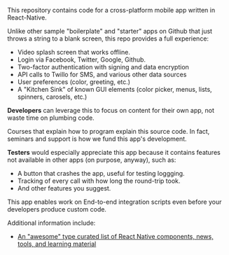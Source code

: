 This repository contains code for a cross-platform mobile app written in React-Native.

Unlike other sample "boilerplate" and "starter" apps on Github
that just throws a string to a blank screen,
this repo provides a full experience:

   * Video splash screen that works offline.
   * Login via Facebook, Twitter, Google, Github.
   * Two-factor authentication with signing and data encryption
   * API calls to Twillo for SMS, and various other data sources
   * User preferences (color, greeting, etc.)
   * A "Kitchen Sink" of known GUI elements
     (color picker, menus, lists, spinners, carosels, etc.)

<strong>Developers</strong> can leverage this to focus on content for their own app,
not waste time on plumbing code.

Courses that explain how to program explain this source code.
In fact, seminars and support is how we fund this app's development.

<strong>Testers</strong> would especially appreciate this app because it contains
features not available in other apps (on purpose, anyway), such as:

   * A button that crashes the app, useful for testing loggging.
   * Tracking of every call with how long the round-trip took.
   * And other features you suggest.

This app enables work on End-to-end integration scripts even before your developers produce custom code.

Additional information include:

* <a target="_blank" href="https://github.com/jondot/awesome-react-native">
  An "awesome" type curated list of React Native components, news, tools, and learning material</a>

